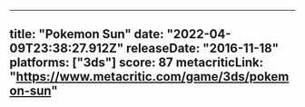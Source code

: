 
---
title: "Pokemon Sun"
date: "2022-04-09T23:38:27.912Z"
releaseDate: "2016-11-18"
platforms: ["3ds"]
score: 87
metacriticLink: "https://www.metacritic.com/game/3ds/pokemon-sun"
---
